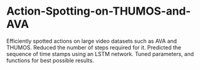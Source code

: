 # Action-Spotting-on-THUMOS-and-AVA
Efficiently spotted actions on large video datasets such as AVA and THUMOS. Reduced the number of steps required for it. Predicted the sequence of time stamps using an LSTM network. Tuned parameters, and functions for best possible results.
